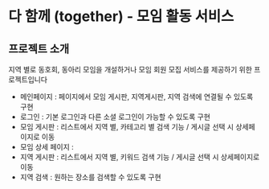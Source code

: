 # 다 함께 (together) - 모임 활동 서비스

## 프로젝트 소개

지역 별로 동호회, 동아리 모임을 개설하거나
모임 회원 모집 서비스를 제공하기 위한 프로젝트입니다

* 메인페이지 : 페이지에서 모임 게시판, 지역게시판, 지역 검색에 연결될 수 있도록 구현
* 로그인 : 기본 로그인과 다른 소셜 로그인이 가능할 수 있도록 구현
* 모임 게시판 : 리스트에서 지역 별, 카테고리 별 검색 기능 / 게시글 선택 시 상세페이지로 이동
* 모임 상세 페이지 : 
* 지역 게시판 : 리스트에서 지역 별, 키워드 검색 기능 / 게시글 선택 시 상세페이지로 이동
* 지역 검색 : 원하는 장소를 검색할 수 있도록 구현
